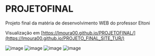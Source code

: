 # PROJETOFINAL
Projeto final da matéria de desenvolvimento WEB do professor Eltoni


Visualização em [https://lmoura00.github.io/PROJETOFINAL/](https://lmoura00.github.io/PROJETO_FINAL_SITE_TUR/)

![image](https://github.com/lmoura00/PROJETOFINAL/assets/106556785/5b091577-5f17-4242-80ba-f7ab4405d56d)
![image](https://github.com/lmoura00/PROJETOFINAL/assets/106556785/d3b5dae2-ca33-49d2-adb7-394ec0e5c631)
![image](https://github.com/lmoura00/PROJETOFINAL/assets/106556785/bdc5d592-09f5-4240-993e-b0390c95d349)
![image](https://github.com/lmoura00/PROJETOFINAL/assets/106556785/b3b4d31d-8104-47ea-99dc-974d185f1afc)



